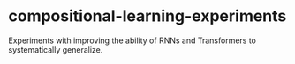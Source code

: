 # compositional-learning-experiments
Experiments with improving the ability of RNNs and Transformers to systematically generalize.
